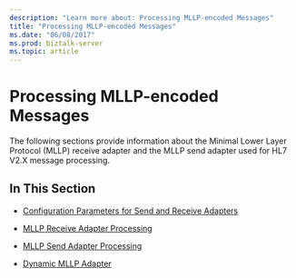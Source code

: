 ```yaml
---
description: "Learn more about: Processing MLLP-encoded Messages"
title: "Processing MLLP-encoded Messages"
ms.date: "06/08/2017"
ms.prod: biztalk-server
ms.topic: article
---
```

# Processing MLLP-encoded Messages
The following sections provide information about the Minimal Lower Layer Protocol (MLLP) receive adapter and the MLLP send adapter used for HL7 V2.X message processing.  
  
## In This Section  
  
-   [Configuration Parameters for Send and Receive Adapters](../../adapters-and-accelerators/accelerator-hl7/configuration-parameters-for-send-and-receive-adapters.md)  
  
-   [MLLP Receive Adapter Processing](../../adapters-and-accelerators/accelerator-hl7/mllp-receive-adapter-processing.md)  
  
-   [MLLP Send Adapter Processing](../../adapters-and-accelerators/accelerator-hl7/mllp-send-adapter-processing.md)  
  
-   [Dynamic MLLP Adapter](../../adapters-and-accelerators/accelerator-hl7/dynamic-mllp-adapter.md)
